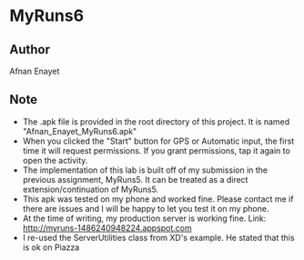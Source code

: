 # MyRuns6
## Author
Afnan Enayet
## Note
- The .apk file is provided in the root directory of this project. It is named "Afnan\_Enayet\_MyRuns6.apk"
- When you clicked the "Start" button for GPS or Automatic input, the first time it will request permissions. If you grant permissions, tap it again to open the activity.
- The implementation of this lab is built off of my submission in the previous assignment, MyRuns5. It can be treated as a direct extension/continuation of MyRuns5.
- This apk was tested on my phone and worked fine. Please contact me if there are issues and I will be happy to let you test it on my phone.
- At the time of writing, my production server is working fine. Link: http://myruns-1486240948224.appspot.com
- I re-used the ServerUtilities class from XD's example. He stated that this is ok on Piazza

